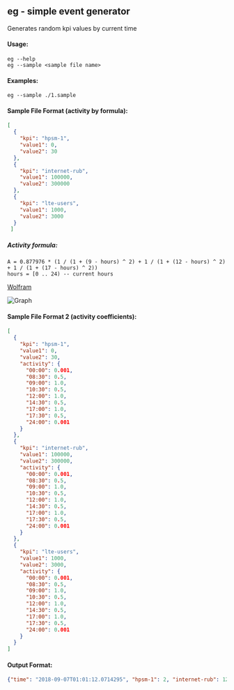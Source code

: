 eg - simple event generator
--
Generates random kpi values by current time

#### Usage:
```console
eg --help
eg --sample <sample file name>
```
    
#### Examples:
```console
eg --sample ./1.sample
```

#### Sample File Format (activity by formula):
```json
[
  {
    "kpi": "hpsm-1",
    "value1": 0,
    "value2": 30
  },
  {
    "kpi": "internet-rub",
    "value1": 100000,
    "value2": 300000
  },
  {
    "kpi": "lte-users",
    "value1": 1000,
    "value2": 3000
  }
 ]
```
##### Activity formula:
```
A = 0.877976 * (1 / (1 + (9 - hours) ^ 2) + 1 / (1 + (12 - hours) ^ 2) + 1 / (1 + (17 - hours) ^ 2))
hours = [0 .. 24) -- current hours
```
[Wolfram](https://bit.ly/2wPdRjj)

![Graph](https://user-images.githubusercontent.com/3264871/210156374-26643b91-3b00-4293-846e-4b89f48d2600.png)

#### Sample File Format 2 (activity coefficients):
```json
[
  {
    "kpi": "hpsm-1",
    "value1": 0,
    "value2": 30,
    "activity": {
      "00:00": 0.001,
      "08:30": 0.5,
      "09:00": 1.0,
      "10:30": 0.5,
      "12:00": 1.0,
      "14:30": 0.5,
      "17:00": 1.0,
      "17:30": 0.5,
      "24:00": 0.001
    }
  },
  {
    "kpi": "internet-rub",
    "value1": 100000,
    "value2": 300000,
    "activity": {
      "00:00": 0.001,
      "08:30": 0.5,
      "09:00": 1.0,
      "10:30": 0.5,
      "12:00": 1.0,
      "14:30": 0.5,
      "17:00": 1.0,
      "17:30": 0.5,
      "24:00": 0.001
    }
  },
  {
    "kpi": "lte-users",
    "value1": 1000,
    "value2": 3000,
    "activity": {
      "00:00": 0.001,
      "08:30": 0.5,
      "09:00": 1.0,
      "10:30": 0.5,
      "12:00": 1.0,
      "14:30": 0.5,
      "17:00": 1.0,
      "17:30": 0.5,
      "24:00": 0.001
    }
  }
]
```

#### Output Format:
```json
{"time": "2018-09-07T01:01:12.0714295", "hpsm-1": 2, "internet-rub": 120825, "lte-users": 1155}
```
